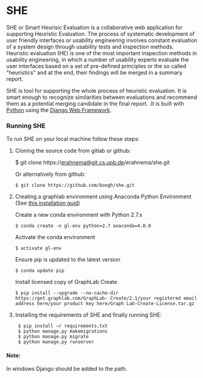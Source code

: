 
# SHE

SHE or Smart Heurisic Evaluation is a collaborative web application for supporting Heuristic Evaluation. The process of systematic development of user friendly interfaces or usability engineering involves constant evaluation of a system design through usability tests and inspection methods. Heuristic evaluation (HE) is one of the most important inspection methods in usability engineering, in which a number of usability experts evaluate the user interfaces based on a set of pre-defined principles or the so called "heuristics" and at the end, their findings will be merged in a summary report.

SHE is tool for supporting the whole process of heuristic evaluation. It is smart enough to recognize similarities between evaluations and recommend them as a potential merging candidate in the final report.
.It is built with [Python][0] using the [Django Web Framework][1].

### Running SHE 

To run SHE on your local machine follow these steps:

1) Cloning the source code from gitlab or github:

    $ git clone https://erahnema@git.cs.upb.de/erahnema/she.git
    
    Or alternatively from github: 

    `$ git clone https://github.com/boogh/she.git`

2) Creating a graphlab environment using Anaconda Python Environment (See [this installation guid][3])

  
    Create a new conda environment with Python 2.7.x
   
    
     `$ conda create -n gl-env python=2.7 anaconda=4.0.0`
     
  
    Activate the conda environment
    
     `$ activate gl-env`
     

    Ensure pip is updated to the latest version
 
     `$ conda update pip`
     

    Install licensed copy of GraphLab Create
  
    `$ pip install --upgrade --no-cache-dir https://get.graphlab.com/GraphLab-
    Create/2.1/your registered email address here/your product key here/Graph
    Lab-Create-License.tar.gz`
    
3) Installing the requirements of SHE and finally running SHE:

        $ pip install –r requirements.txt
        $ python manage.py makemigrations
        $ python manage.py migrate
        $ python manage.py runserver
        

#### Note: 
In windows Django should be added to the path.


[0]: https://www.python.org/
[1]: https://www.djangoproject.com/
[3]: https://turi.com/download/install-graphlab-create-command-line.html
